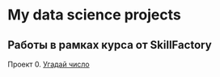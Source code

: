 # My data science projects 

## Работы в рамках курса от SkillFactory


Проект 0. [Угадай число](https://github.com/hobbitdakil/My-DataScience-Projects/tree/default/project_0)
